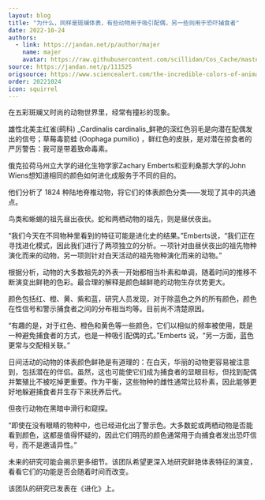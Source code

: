 ```yaml
---
layout: blog
title: "为什么，同样是斑斓体表，有些动物用于吸引配偶，另一些则用于恐吓捕食者"
date: 2022-10-24
authors:
  - link: https://jandan.net/p/author/majer
    name: majer
    avatar: https://raw.githubusercontent.com/scillidan/Cos_Cache/master/avater/jin.png
source: https://jandan.net/p/111525
origsource: https://www.sciencealert.com/the-incredible-colors-of-animals-mean-different-things-but-we-just-found-a-pattern
order: 20221024
icon: squirrel
---
```


在五彩斑斓又时尚的动物世界里，经常有撞衫的现象。

雄性北美主红雀(鹀科) _Cardinalis cardinalis_鲜艳的深红色羽毛是向潜在配偶发出的信号；草莓毒箭蛙 (Oophaga pumilio) ，鲜红色的皮肤，是对潜在掠食者的严厉警告：我可是带着致命毒素。

俄克拉荷马州立大学的进化生物学家Zachary Emberts和亚利桑那大学的John Wiens想知道相同的颜色如何进化成服务于不同的目的。

他们分析了 1824 种陆地脊椎动物，将它们的体表颜色分类——发现了其中的共通点。

鸟类和蜥蜴的祖先昼出夜伏。蛇和两栖动物的祖先，则是昼伏夜出。

“我们今天在不同物种里看到的特征可能是进化史的结果。”Emberts说，“我们正在寻找进化模式，因此我们进行了两项独立的分析。一项针对由昼伏夜出的祖先物种演化而来的动物，另一项则针对白天活动的祖先物种演化而来的动物。”

根据分析，动物的大多数祖先的外表一开始都相当朴素和单调，随着时间的推移不断演变出鲜艳的色彩。最合理的解释是颜色越鲜艳的动物生存优势更大。

颜色包括红、橙、黄、紫和蓝，研究人员发现，对于除蓝色之外的所有颜色，颜色在性信号和警示捕食者之间的分布相当均等。目前尚不清楚原因。

“有趣的是，对于红色、橙色和黄色等一些颜色，它们以相似的频率被使用，既是一种避免捕食者的方式，也是一种吸引配偶的式。”Emberts 说，“另一方面，蓝色更常与交配相关联。”

日间活动的动物的体表颜色鲜艳是有道理的：在白天，华丽的动物更容易被注意到，包括潜在的伴侣。虽然，这也可能使它们成为捕食者的显眼目标，但找到配偶并繁殖比不被吃掉更重要。作为平衡，这些物种的雌性通常比较朴素，因此能够更好地躲避捕食者并生存下来抚养后代。

但夜行动物在黑暗中滑行和窥探。

“即使在没有眼睛的物种中，也已经进化出了警示色。大多数蛇或两栖动物是否能看到颜色，这都是值得怀疑的，因此它们明亮的颜色通常用于向捕食者发出恐吓信号，而不是邀请异性。”

未来的研究可能会揭示更多细节。该团队希望更深入地研究鲜艳体表特征的演变，看看它们的功能是否会随着时间而改变。

该团队的研究已发表在《进化》上。